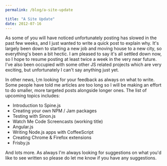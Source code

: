```yaml
---
permalink: /blog/a-site-update

title: "A Site Update"
date: 2012-07-16
---
```


As some of you will have noticed unfortunately posting has slowed in the past few weeks, and I just wanted to write a quick post to explain why. It's largely been down to starting a new job and moving house to a new city, so everything's been a bit hectic. I am pleased to say it's all settled down now, so I hope to resume posting at least twice a week in the very near future. I've also been occupied with some other JS related projects which are very exciting, but unfortunately I can't say anything just yet.

In other news, I;m looking for your feedback as always on what to write. Some people have told me articles are too long so I will be making an effort to do smaller, more targeted posts alongside longer ones. The list of upcoming topics includes:

* Introduction to Spine.js
* Creating your own NPM / Jam packages
* Testing with Sinon.js
* Watch Me Code Screencasts (working title)
* Angular.js
* Writing Node.js apps with CoffeeScript
* Creating Chrome & Firefox extensions
* Frisby.js

And lots more. As always I'm always looking for suggestions on what you'd like to see written so please do let me know if you have any suggestions.
